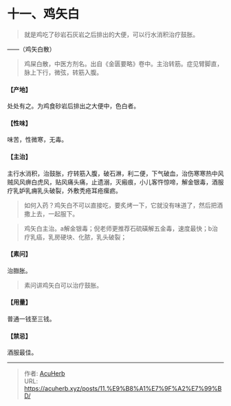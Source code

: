 # 十一、鸡矢白


> 就是鸡吃了砂岩石灰岩之后排出的大便，可以行水消积治疗鼓胀。

——（鸡矢白散）

> 鸡屎白散，中医方剂名。出自《金匮要略》卷中。主治转筋。症见臂脚直，脉上下行，微弦，转筋入腹。

#### 【产地】
处处有之。为鸡食砂岩后排出之大便中，色白者。
#### 【性味】
味苦，性微寒，无毒。
#### 【主治】
主行水消积，治鼓胀，疗转筋入腹，破石淋，利二便，下气破血，治伤寒寒热中风贼风风痹白虎风，贴风痛头痛，止遗溺，灭瘢痕，小儿客忤惊啼，解金银毒，酒服疗乳妒乳痈乳头破裂，外敷秃疮耳疮瘰疬。

> 如何入药？鸡矢白不可以直接吃，要炙烤一下，它就没有味道了，然后把酒撒上去，一起服下。

> 鸡矢白主治。a解金银毒；倪老师更推荐石硫磺解五金毒，速度最快；b治疗乳癌，乳房硬块、化脓，乳头破裂；

#### 【素问】
治臌胀。

> 素问讲鸡矢白可以治疗鼓胀。

#### 【用量】
普通一钱至三钱。
#### 【禁忌】
酒服最佳。

---

> 作者: [AcuHerb](https://acuherb.xyz)  
> URL: https://acuherb.xyz/posts/11.%E9%B8%A1%E7%9F%A2%E7%99%BD/  

